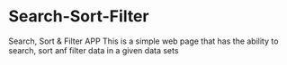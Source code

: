 # Search-Sort-Filter
Search, Sort &amp; Filter APP
This is a simple web page that has the ability to search, sort anf filter data in a given data sets
